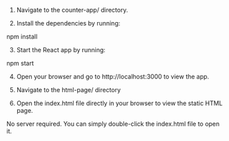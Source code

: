 1. Navigate to the counter-app/ directory.

2. Install the dependencies by running:

npm install

3. Start the React app by running:

npm start

4. Open your browser and go to http://localhost:3000 to view the app.

5. Navigate to the html-page/ directory

6. Open the index.html file directly in your browser to view the static HTML page.

No server required. You can simply double-click the index.html file to open it.
